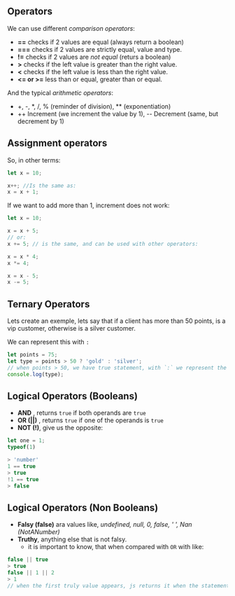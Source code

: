 <h2>Operators</h2>

We can use different *comparison operators*:
-  **==** checks if 2 values are equal (always return a boolean)
-  **===** checks if 2 values are strictly equal, value and type. 
-  **!=** checks if 2 values are *not equal* (returs a boolean)
-  **>** checks if the left value is greater than the right value.
-  **<** checks if the left value is less than the right value.
-  **<= or >=** less than or equal, greater than or equal.

And the typical *arithmetic operators*:
-  +, -, *, /, % (reminder of division), ** (exponentiation)
-  ++ Increment (we increment the value by 1), -- Decrement (same, but decrement by 1)

<h2>Assignment operators</h2>

So, in other terms:
```js
let x = 10;

x++; //Is the same as:
x = x + 1;
```
If we want to add more than 1, increment does not work:
```js
let x = 10;

x = x + 5;
// or:
x += 5; // is the same, and can be used with other operators:

x = x * 4;
x *= 4;

x = x - 5;
x -= 5;
```

<h2>Ternary Operators</h2>
Lets create an exemple, lets say that if a client has more than 50 points, is a vip customer, otherwise is a silver customer. <br>

We can represent this with `:`
```js
let points = 75;
let type = points > 50 ? 'gold' : 'silver';
// when points > 50, we have true statement, with `:` we represent the Otherwise statement.
console.log(type);
```

<h2>Logical Operators (Booleans) </h2>

- **AND** , returns `true` if both operands are `true`
- **OR (||)** , returns `true` if one of the operands is `true`
- **NOT (!)**, give us the opposite:
```js
let one = 1;
typeof(1)

> 'number'
1 == true
> true
!1 == true
> false
```

<h2>Logical Operators (Non Booleans)</h2>

- **Falsy (false)** ara values like, *undefined, null, 0, false, ' ', Nan (NotANumber)*
- **Truthy**, anything else that is not falsy.
  - it is important to know, that when compared with `OR` with like:
```js
false || true
> true
false || 1 || 2
> 1
// when the first truly value appears, js returns it when the statement is resolved
```

